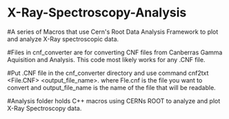 # X-Ray-Spectroscopy-Analysis

#A series of Macros that use Cern's Root Data Analysis Framework to plot and analyze X-Ray spectroscopic data. 

#Files in cnf_converter are for converting CNF files from Canberras Gamma Aquisition and Analysis. This code most likely works for any .CNF file.

#Put .CNF file in the cnf_converter directory and use command cnf2txt <File.CNF> <output_file_name>. where Fle.cnf is the file you want to convert and output_file_name is the name of the file that will be readable. 


#Analysis folder holds C++ macros using CERNs ROOT to analyze and plot X-Ray Spectroscopy data. 
